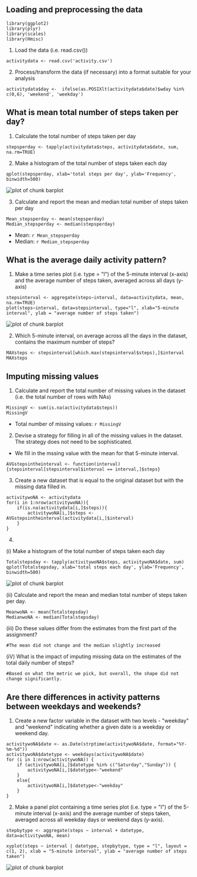 ## Loading and preprocessing the data
```{r}
library(ggplot2)
library(plyr)
library(scales)
library(Hmisc)
```


1. Load the data (i.e. read.csv())
```{r}
activitydata <- read.csv('activity.csv')
```


2. Process/transform the data (if necessary) into a format suitable for your analysis
```{r}
activitydata$day <-  ifelse(as.POSIXlt(activitydata$date)$wday %in% c(0,6), 'weekend', 'weekday')
```



## What is mean total number of steps taken per day?
1. Calculate the total number of steps taken per day
```{r}
stepsperday <- tapply(activitydata$steps, activitydata$date, sum, na.rm=TRUE)
```

2. Make a histogram of the total number of steps taken each day
```{r}
qplot(stepsperday, xlab='total steps per day', ylab='Frequency', binwidth=500)
```
![plot of chunk barplot](figure/barplot-1.png) 

3. Calculate and report the mean and median total number of steps taken per day
```{r}
Mean_stepsperday <- mean(stepsperday)
Median_stepsperday <- median(stepsperday)
```
* Mean: `r Mean_stepsperday`
* Median:  `r Median_stepsperday`



## What is the average daily activity pattern?
1. Make a time series plot (i.e. type = "l") of the 5-minute interval (x-axis) and the average number of steps taken, averaged across all days (y-axis)
```{r}
stepsinterval <- aggregate(steps~interval, data=activitydata, mean, na.rm=TRUE)
plot(steps~interval, data=stepsinterval, type="l", xlab="5-minute interval", ylab = "average number of steps taken")

```
![plot of chunk barplot](figure/daily-1.png)

2. Which 5-minute interval, on average across all the days in the dataset, contains the maximum number of steps?
```{r}
MAXsteps <- stepsinterval[which.max(stepsinterval$steps),]$interval
MAXsteps
```


## Imputing missing values
1. Calculate and report the total number of missing values in the dataset (i.e. the total number of rows with NAs)
```{r}
MissingV <- sum(is.na(activitydata$steps))
MissingV
```

* Total number of missing values: `r MissingV`

2. Devise a strategy for filling in all of the missing values in the dataset. The strategy does not need to be sophisticated. 
* We fill in the mssing value with the mean for that 5-minute interval.
```{r}
AVGstepsintheinterval <- function(interval){stepsinterval[stepsinterval$interval == interval,]$steps}

```


3. Create a new dataset that is equal to the original dataset but with the missing data filled in.
```{r}
activitywoNA <- activitydata
for(i in 1:nrow(activitywoNA)){
    if(is.na(activitydata[i,]$steps)){
        activitywoNA[i,]$steps <- AVGstepsintheinterval(activitydata[i,]$interval)
    }
}
```


4. 
(i) Make a histogram of the total number of steps taken each day
```{r}
Totalstepsday <- tapply(activitywoNA$steps, activitywoNA$date, sum)
qplot(Totalstepsday, xlab='total steps each day', ylab='Frequency', binwidth=500)
```
![plot of chunk barplot](figure/histogram-1.png)

(ii) Calculate and report the mean and median total number of steps taken per day. 
```{r}
MeanwoNA <- mean(Totalstepsday)
MedianwoNA <- median(Totalstepsday)
```

(iii) Do these values differ from the estimates from the first part of the assignment?

```{r}
#The mean did not change and the median slightly increased
```

(iV) What is the impact of imputing missing data on the estimates of the total daily number of steps?
```{r}
#Based on what the metric we pick, but overall, the shape did not change significantly.
```


## Are there differences in activity patterns between weekdays and weekends?

1. Create a new factor variable in the dataset with two levels - "weekday" and "weekend" indicating whether a given date is a weekday or weekend day.

```{r}
activitywoNA$date <- as.Date(strptime(activitywoNA$date, format="%Y-%m-%d"))
activitywoNA$datetype <- weekdays(activitywoNA$date)
for (i in 1:nrow(activitywoNA)) {
    if (activitywoNA[i,]$datetype %in% c("Saturday","Sunday")) {
        activitywoNA[i,]$datetype<-"weekend"
    }
    else{
        activitywoNA[i,]$datetype<-"weekday"
    }
}
```

2. Make a panel plot containing a time series plot (i.e. type = "l") of the 5-minute interval (x-axis) and the average number of steps taken, averaged across all weekday days or weekend days (y-axis).

```{r}
stepbytype <- aggregate(steps ~ interval + datetype, data=activitywoNA, mean)

xyplot(steps ~ interval | datetype, stepbytype, type = "l", layout = c(1, 2), xlab = "5-minute interval", ylab = "average number of steps taken")

```
![plot of chunk barplot](figure/weekend_comparison-1.png)


